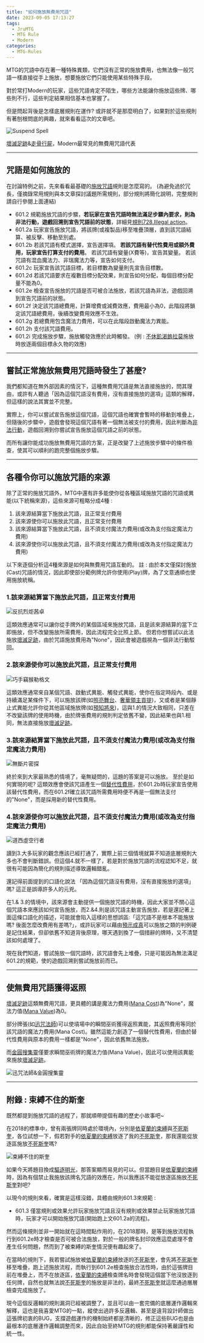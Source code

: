 ```yaml
---
title: "如何施放無費用咒語"
date: 2023-09-05 17:13:27
tags:
  - JruMTG
  - MTG Rule
  - Modern
categories:
  - MTG-Rules
---
```


MTG的咒語中存在著一種特殊異類，它們沒有正常的施放費用，也無法像一般咒語一樣直接從手上施放，想要施放它們只能使用某些特殊手段。

對於常打Modern的玩家，這些咒語肯定不陌生，哪些方法能讓你施放這些牌、哪些則不行，這些判定結果相信基本也掌握了。

但是問起背後是怎樣底層規則在運作? 或許就不是那麼明白了，如果對於這些規則有著刨根問底的興趣，就來看看這次的文章吧。

![Suspend Spell](https://imgur.com/efApFCT.jpg)

[壞滅足跡](https://scryfall.com/card/mh1/160/zht/%E5%A3%9E%E6%BB%85%E8%B6%B3%E8%B7%A1)&[走骨行屍](https://scryfall.com/card/tsr/121/zht/%E8%B5%B0%E9%AA%A8%E8%A1%8C%E5%B1%8D)，Modern最常見的無費用咒語代表

---

## 咒語是如何施放的

在討論特例之前，先來看看最基礎的[施放咒語](https://mtg.fandom.com/wiki/Casting_spells)規則是怎麼寫的。
(為避免過於冗長，僅摘錄常用規則與本文章探討議題所需規則，部分規則將簡化說明，完整規則請自行參閱上面連結)

- 601.2
規範施放咒語的步驟，**若玩家在宣告咒語時無法滿足步驟內要求，則為非法行動，遊戲回溯到宣告咒語前的狀態**，詳細見[規則728.Illegal action](https://mtg.fandom.com/wiki/Illegal_action)。
- 601.2a
玩家宣告施放咒語，將該牌(或複製品)移至堆疊頂層，直到該咒語結算、被反擊、移動至別處。
- 601.2b
若該咒語有模式選擇，宣告選擇項。
**若該咒語有替代性費用或額外費用，玩家宣告打算支付的費用**。
若該咒語有變量(X費等)，宣告其變量。
若該咒語有混血魔法力、非瑞魔法力等，宣告如何支付。
- 601.2c
玩家宣告該咒語目標，若目標數為變量則先宣告目標數。
- 601.2d
若該咒語要求在複數目標分配效果，則宣告如何分配，每個目標分配量不能為0。
- 601.2e
檢查宣告施放的咒語是否可被合法施放，若該咒語為非法，遊戲回溯到宣告咒語前的狀態。
- 601.2f
決定該咒語總費用，計算增費或減費效應，費用最小為0，此階段將鎖定該咒語總費用，後續改變費用效應不生效。
- 601.2g
若總費用包含魔法力費用，可以在此階段啟動魔法力異能。
- 601.2h
支付該咒語費用。
- 601.2i
完成施放步驟，施放觸發效應於此時觸發。
(例 : [不休飢渴鎢拉莫](https://scryfall.com/card/bfz/15/zht/%E4%B8%8D%E4%BC%91%E9%A3%A2%E6%B8%B4%E9%8E%A2%E6%8B%89%E8%8E%AB)施放時放逐兩個目標永久物的效應)


---

## 嘗試正常施放無費用咒語時發生了甚麼?

我們都知道在無外部因素的情況下，這種無費用咒語是無法直接施放的，問其理由，或許有人聽過「因為這個咒語沒有費用，沒有直接施放的選項」這類的解釋，但這樣的說法其實並不完整。

實際上，你可以嘗試宣告施放這個咒語，這個咒語也確實會暫時的移動到堆疊上，但隨後的步驟中，遊戲會發現這個咒語有著一個無法被支付的費用，因此判斷為[非法行動](https://mtg.fandom.com/wiki/Illegal_action)，遊戲回溯到你嘗試宣告施放這個咒語之前的狀態。

而所有讓你能成功施放無費用咒語的方案，正是改變了上述施放步驟中的條件檢查，使其可以順利的跑完整個施放步驟。

---

## 各種令你可以施放咒語的來源

除了正常的施放咒語外，MTG中還有許多能使你從各種區域施放咒語的咒語或異能(以下統稱來源)，這些來源可粗略分成4種 :

1. 該來源結算當下施放此咒語，且正常支付費用
2. 該來源使你可以施放此咒語，且正常支付費用
3. 該來源結算當下施放此咒語，且不須支付魔法力費用(或改為支付指定魔法力費用)
4. 該來源使你可以施放此咒語，且不須支付魔法力費用(或改為支付指定魔法力費用)

以下來逐個分析這4種來源是如何與無費用咒語互動的。
註 : 由於本文僅探討施放(Cast)咒語的情況，因此即使部分範例牌允許你使用(Play)牌，為了文意通順也使用施放統稱。


### 1.該來源結算當下施放此咒語，且正常支付費用
![反抗烈炬茜卓](https://cards.scryfall.io/large/front/2/e/2eac0eaa-55b2-444a-863d-c66769aab4ee.jpg?1690004652)

這類效應通常可以讓你從手牌外的某個區域來施放咒語，且是該來源結算的當下立即施放，但不改變施放所需費用，因此流程完全比照上節。
但若你想嘗試以此法施放[壞滅足跡](https://scryfall.com/card/mh1/160/zht/%E5%A3%9E%E6%BB%85%E8%B6%B3%E8%B7%A1)，由於咒語施放費用為"None"，因此會被遊戲視為一個非法行動駁回。

### 2.該來源使你可以施放此咒語，且正常支付費用
![巧手竊猴勒格文](https://cards.scryfall.io/large/front/4/1/41eb4f44-c655-432e-aea1-3af76bdca2e7.jpg?1646279037)

這類效應通常來自某個咒語、啟動式異能、觸發式異能，使你在指定時段內、或是持續滿足某條件下，可以施放該牌(如[照亮舞台](https://scryfall.com/card/clb/802/zht/%E7%85%A7%E4%BA%AE%E8%88%9E%E5%8F%B0)、[奢華領主貢提](https://scryfall.com/card/clb/753/zht/%E5%A5%A2%E8%8F%AF%E9%A0%98%E4%B8%BB%E8%B2%A2%E6%8F%90))，又或者是某個靜止式異能允許你從其他區域施放牌(如[預知將來](https://scryfall.com/card/mh1/53/zht/%E9%A0%90%E7%9F%A5%E5%B0%87%E4%BE%86))，這與1.的情況大致相同，只差在不改變該牌的使用時機，由於牌張費用的規則判定依舊不變，因此結果也與1.相同，無法直接施放[壞滅足跡](https://scryfall.com/card/mh1/160/zht/%E5%A3%9E%E6%BB%85%E8%B6%B3%E8%B7%A1)。

### 3.該來源結算當下施放此咒語，且不須支付魔法力費用(或改為支付指定魔法力費用)
![無斷片密探](https://cards.scryfall.io/large/front/e/e/eeceff71-0a62-4bc5-8502-d537c77573d6.jpg?1646280822)

終於來到大家最熟悉的情境了，毫無疑問的，這題的答案是可以施放。
至於是如何實現的呢? 這類效應會使該咒語產生一個[替代性費用](https://mtg.fandom.com/wiki/Alternative_cost)，於601.2b時玩家宣告使用該替代性費用，而在601.2f確立該咒語所需費用時便不再是一個無法支付的"None"，而是採用新的替代性費用。

### 4.該來源使你可以施放此咒語，且不須支付魔法力費用(或改為支付指定魔法力費用)
![道西虛空行者](https://cards.scryfall.io/large/front/b/a/ba32547b-523d-4ba8-b589-0c023aed0643.jpg?1646278414)

讀到3.大多玩家的觀念應該已經打通了，實際上前三個情境就算不知道底層規則大多也不會判斷錯誤。但這個4.就不一樣了，若是對於施放咒語的流程認知不足，就很有可能因為簡化的規則描述導致邏輯錯亂。

還記得前面提到的口語化說法 「因為這個咒語沒有費用，沒有直接施放的選項」嗎? 這正是誤導許多人的元兇。

在1.& 3.的情境中，該來源會主動提供一個施放咒語的時機，因此大家並不關心這個咒語本來應該如何宣告施放，而2.&4.則是該咒語主動宣告施放，若是還記著上面這條口語化的描述，可能就會陷入這樣的思想誤區:「這咒語不是根本不能施放嗎? 後面怎麼改費用有差嗎?」，或許玩家可以藉由[預示成真](https://scryfall.com/card/akh/42/zht/%E9%A0%90%E7%A4%BA%E6%88%90%E7%9C%9F)可以施放之類的判例硬是記住結果，但卻依舊不知道背後原理，哪天遇到換了一個措辭的牌時，又不清楚該如何處理了。

現在我們知道，嘗試施放一個咒語時，該咒語會先上堆疊，只是可能因為無法滿足601.2的規範，使的遊戲回溯到嘗試施放前而已。


---

## 使無費用咒語獲得返照
[壞滅足跡](https://scryfall.com/card/mh1/160/zht/%E5%A3%9E%E6%BB%85%E8%B6%B3%E8%B7%A1)這類無費用咒語，更具體的講是魔法力費用([Mana Cost](https://mtg.fandom.com/wiki/Mana_cost))為"None"，魔法力值([Mana Value](https://mtg.fandom.com/wiki/Mana_value))為0。

部分牌張(如[迅咒法師](https://scryfall.com/card/uma/71/snapcaster-mage))可以使墳場中的瞬間巫術獲得返照異能，其返照費用等同於該咒語的魔法力費用(Mana Cost)。雖然這能力創造了一個替代性費用，但由於替代性費用與原本的費用一樣都是"None"，因此依舊無法施放。

而[金圓搜集靈](https://scryfall.com/card/mom/227/halo-forager)僅要求瞬間巫術牌的魔法力值(Mana Value)，因此可以使用該異能來施放[壞滅足跡](https://scryfall.com/card/mh1/160/zht/%E5%A3%9E%E6%BB%85%E8%B6%B3%E8%B7%A1)。

![迅咒法師&金圓搜集靈](https://i.imgur.com/qNuSUBK.jpg)


---

## 附錄 : 束縛不住的斯奎

既然都提到施放咒語的過程了，那就順帶提個有趣的歷史小故事吧~

在2018的標準中，曾有兩張牌同時處於環境內，分別是[依夏蘭的束縛](https://scryfall.com/card/xln/17/zht/%E4%BE%9D%E5%A4%8F%E8%98%AD%E7%9A%84%E6%9D%9F%E7%B8%9B)與[不死斯奎](https://scryfall.com/card/dom/146/zht/%E4%B8%8D%E6%AD%BB%E6%96%AF%E5%A5%8E)，各位試想一下，假若對手的[依夏蘭的束縛](https://scryfall.com/card/xln/17/zht/%E4%BE%9D%E5%A4%8F%E8%98%AD%E7%9A%84%E6%9D%9F%E7%B8%9B)放逐了我的[不死斯奎](https://scryfall.com/card/dom/146/zht/%E4%B8%8D%E6%AD%BB%E6%96%AF%E5%A5%8E)，那我還能從放逐區施放[不死斯奎](https://scryfall.com/card/dom/146/zht/%E4%B8%8D%E6%AD%BB%E6%96%AF%E5%A5%8E)嗎?

![束縛不住的斯奎](https://i.imgur.com/twwoCfx.jpg)

如果今天將題目換成[驅逐明光](https://scryfall.com/card/thb/4/zht/%E9%A9%85%E9%80%90%E6%98%8E%E5%85%89)，那答案顯而易見的可以。但當題目是[依夏蘭的束縛](https://scryfall.com/card/xln/17/zht/%E4%BE%9D%E5%A4%8F%E8%98%AD%E7%9A%84%E6%9D%9F%E7%B8%9B)時，因為有個禁止我施放該牌名咒語的效應在，所以我應該不能從放逐區施放[不死斯奎](https://scryfall.com/card/dom/146/zht/%E4%B8%8D%E6%AD%BB%E6%96%AF%E5%A5%8E)對吧?

以現今的規則來看，確實是這樣沒錯，具體由規則601.3來規範 :

- 601.3
僅當規則或效果允許玩家施放咒語且沒有規則或效果禁止玩家施放咒語時，玩家才可以開始施放咒語(開始跑上文601.2a的流程)。

然而這條規則並非一開始就在這時間點作用的，在2018那時，是等到施放流程執行到601.2e時才檢查是否可被合法施放，對於一般的牌名封印效應這麼處理不會產生任何問題，然而到了被束縛的斯奎情況便有趣起來了。

在當時的規則下，我若嘗試施放被[依夏蘭的束縛](https://scryfall.com/card/xln/17/zht/%E4%BE%9D%E5%A4%8F%E8%98%AD%E7%9A%84%E6%9D%9F%E7%B8%9B)放逐的[不死斯奎](https://scryfall.com/card/dom/146/zht/%E4%B8%8D%E6%AD%BB%E6%96%AF%E5%A5%8E)，會先將[不死斯奎](https://scryfall.com/card/dom/146/zht/%E4%B8%8D%E6%AD%BB%E6%96%AF%E5%A5%8E)移至堆疊，跑上述施放流程，而執行到601.2e檢查施放合法性時，由於這張牌目前在堆疊上，而不在放逐區，[依夏蘭的束縛](https://scryfall.com/card/xln/17/zht/%E4%BE%9D%E5%A4%8F%E8%98%AD%E7%9A%84%E6%9D%9F%E7%B8%9B)檢查牌名時會發現這個當下他沒放逐到任何牌，自然也就無法說[不死斯奎](https://scryfall.com/card/dom/146/zht/%E4%B8%8D%E6%AD%BB%E6%96%AF%E5%A5%8E)的施放是非法的，最終[不死斯奎](https://scryfall.com/card/dom/146/zht/%E4%B8%8D%E6%AD%BB%E6%96%AF%E5%A5%8E)就這麼通過層層檢查完成施放了。

現今這個反邏輯的規則漏洞已經被調整了，並且可以由一套完備的底層運作邏輯來解釋，這也是我喜愛MTG的一點，縱使出過許多反邏輯、甚至是違背設計師做出這張牌初衷的BUG，支撐遊戲運作的機制始終都是清晰的，修正這些BUG也是由最根本的底層運作邏輯調整而來，因此自始至終MTG的規則都能保持著嚴謹性和統一性。
